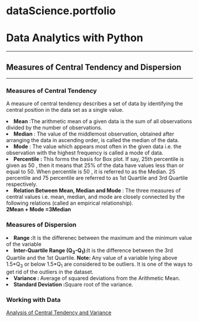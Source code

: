 # dataScience.portfolio
<h1>Data Analytics with Python</h1>
    <hr color="#fe8e28" size="4" noshade>
    <h2>Measures of Central Tendency and Dispersion</h2>
    <hr color="#fe8e28" size="2" noshade>
    <div>
        <h3>Measures of Central Tendency</h3>
        <p>A measure of central tendency describes a set of data by identifying the central 
            position in the data set as a single value.</p>
        <li>
            <b>Mean</b> :The arithmetic mean of a given data is the sum of all observations divided 
            by the number of observations.
        </li>
        <li>
            <b>Median</b> : The value of the middlemost observation, obtained after arranging the data 
            in ascending order, is called the median of the data.
        </li>
        <li>
            <b>Mode</b> : The value which appears most often in the given data i.e. the observation 
            with the highest frequency is called a mode of data.
        </li>
        <li>
            <b>Percentile : </b>This forms the basis for Box plot. If say, 25th percentile 
            is given as 50 , then it means that 25% of the data have values less than or 
            equal to 50. When percentile is 50 , it is referred to as the Median. 25 percentile 
            and 75 percentile are referred to as 1st Quartile and 3rd Quartile respectively.
        </li>
        <li>
            <b>Relation Between Mean, Median and Mode </b>: The three measures of central values 
            i.e. mean, median, and mode are closely connected by the following relations 
            (called an empirical relationship). 
            <br>
            <b>2Mean + Mode =3Median</b>
        </li>
        <h3>Measures of Dispersion</h3>
        <li>
            <b>Range :</b>It is the differenec between the maximum and the minimum value of the 
            variable 
        </li>
        <li>
            <b>Inter-Quartile Range (Q<sub>3</sub>-Q<sub>1</sub>):</b>It is the difference 
            between the 3rd Quartile and the 1st Quartile. <b> Note: </b>Any value of a 
            variable lying above 1.5*Q<sub>3</sub> or below 1.5*Q<sub>1</sub> are considered 
            to be outliers. It is one of the ways to get rid of the outliers in the dataset.
        </li>
        <li>
            <b>Variance : </b>Average of squared deviations from the Arithmetic Mean.
        </li>
        <li>
            <b>Standard Deviation :</b>Square root of the variance.
        </li>
        <h3>Working with Data</h3>
        <a href="https://github.com/BinayakBasu/dataScience.portfolio/blob/main/analysis%20of%20central%20tendency%20and%20dispersion.ipynb">Analysis of Central Tendency and Variance</a>
    </div>
